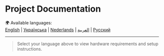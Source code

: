 # Project Documentation

🌍 Available languages:  
[English](README.en.md) | [Українська](README.uk.md) | [Nederlands](README.nl.md) | [العربية](README.ar.md) | [Русский](README.ru.md)

---
> Select your language above to view hardware requirements and setup instructions.
